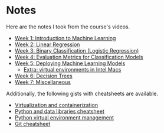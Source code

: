 # Notes

Here are the notes I took from the course's videos.

* [Week 1: Introduction to Machine Learning](01_intro.md)
* [Week 2: Linear Regression](02_linear_regression.md)
* [Week 3: Binary Classification (Logistic Regression)](03_classification.md)
* [Week 4: Evaluation Metrics for Classification Models](04_classification_eval_metrics.md)
* [Week 5: Deploying Machine Learning Models](05a_deployment.md)
    * [Extra: virtual environments in Intel Macs](05b_virtenvs.md)
* [Week 6: Decision Trees](06_trees.md)
* [Week 7: Miscellaneous](07_misc.md)

Additionally, the following gists with cheatsheets are available.

* [Virtualization and containerization](https://gist.github.com/ziritrion/1842c8a4c4851602a8733bba19ab6050)
* [Python and data libraries cheatsheet](https://gist.github.com/ziritrion/9b80e47956adc0f20ecce209d494cd0a)
* [Python virtual environment management](https://gist.github.com/ziritrion/8024025672ea92b8bdeb320d6015aa0d)
* [Git cheatsheet](https://gist.github.com/ziritrion/d73ca65bf4d19c79ca842a55853cb962)